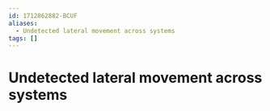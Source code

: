 ```yaml
---
id: 1712862882-BCUF
aliases:
  - Undetected lateral movement across systems
tags: []
---
```


# Undetected lateral movement across systems
